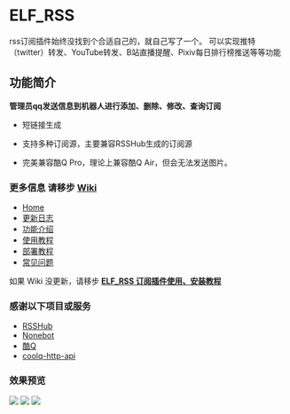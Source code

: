 # ELF_RSS

rss订阅插件始终没找到个合适自己的，就自己写了一个。
可以实现推特（twitter）转发、YouTube转发、B站直播提醒、Pixiv每日排行榜推送等等功能

## 功能简介
**管理员qq发送信息到机器人进行添加、删除、修改、查询订阅**

* 短链接生成

* 支持多种订阅源，主要兼容RSSHub生成的订阅源

* 完美兼容酷Q Pro，理论上兼容酷Q Air，但会无法发送图片。

### 更多信息 请移步 [Wiki](https://github.com/Quan666/ELF_RSS/wiki)
* [Home](https://github.com/Quan666/ELF_RSS/wiki)
* [更新日志](https://github.com/Quan666/ELF_RSS/wiki/%E6%9B%B4%E6%96%B0%E6%97%A5%E5%BF%97)
* [功能介绍](https://github.com/Quan666/ELF_RSS/wiki/%E5%8A%9F%E8%83%BD%E4%BB%8B%E7%BB%8D)
* [使用教程](https://github.com/Quan666/ELF_RSS/wiki/%E4%BD%BF%E7%94%A8%E6%95%99%E7%A8%8B)
* [部署教程](https://github.com/Quan666/ELF_RSS/wiki/%E9%83%A8%E7%BD%B2%E6%95%99%E7%A8%8B)
* [常见问题](https://github.com/Quan666/ELF_RSS/wiki/%E5%B8%B8%E8%A7%81%E9%97%AE%E9%A2%98)

如果 Wiki 没更新，请移步 **[ELF_RSS 订阅插件使用、安装教程](https://myelf.club/index.php/archives/221/ "ELF_RSS 订阅插件使用、安装教程")**

### 感谢以下项目或服务

* [RSSHub](https://github.com/DIYgod/RSSHub)
* [Nonebot](https://github.com/richardchien/nonebot)
* [酷Q](https://cqp.cc/)
* [coolq-http-api](https://github.com/richardchien/coolq-http-api)


### 效果预览
![](https://cdn.jsdelivr.net/gh/Quan666/CDN@master/pic/elfrss_1.png)
![](https://cdn.jsdelivr.net/gh/Quan666/CDN@master/pic/elfrss_2.png)
![](https://cdn.jsdelivr.net/gh/Quan666/CDN@master/pic/elfrss_3.png)



